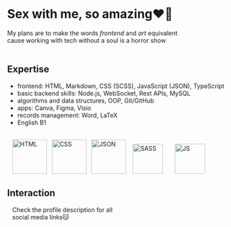 # Sex with me, so amazing❤️‍🔥

My plans are to make the words *frontend* and *art* equivalent  
cause working with tech without a soul is a horror show<br><br>

## Expertise
  * frontend: HTML, Markdown, CSS (SCSS), JavaScript (JSON), TypeScript  
  * basic backend skills: Node.js, WebSocket, Rest APIs, MySQL 
  * algorithms and data structures, OOP, Git/GitHub  
  * apps: Canva, Figma, Visio  
  * records management: Word, LaTeX  
  * English B1<br><br>

&nbsp;&nbsp;&nbsp;[<img src="https://github.com/user-attachments/assets/a895d3e5-f216-4c11-9c1c-ab0dab3f2fa7" alt="HTML" height="80"/>](https://developer.mozilla.org/ru/docs/Web/HTML)&nbsp;&nbsp;
[<img src="https://github.com/user-attachments/assets/dd564690-d410-4eea-9a03-d768a53458d7" alt="CSS" height="80"/>](https://developer.mozilla.org/ru/docs/Web/CSS)&nbsp;&nbsp;
[<img src="https://github.com/user-attachments/assets/9620fcaf-4813-4727-b325-fc941e33789e" alt="JSON" height="80"/>](https://developer.mozilla.org/en-US/docs/Web/JavaScript/Reference/Global_Objects/JSON)&nbsp;&nbsp;&nbsp;
[<img src="https://github.com/user-attachments/assets/b6a1ac6f-45af-4284-a58b-68aaed2da747" alt="SASS" height="70"/>](https://sass-lang.com/)&nbsp;&nbsp;&nbsp;&nbsp;&nbsp;&nbsp; 
[<img src="https://github.com/user-attachments/assets/0fe6276a-19f8-49a7-aacd-be27b20b5478" alt="JS" height="70"/>](https://developer.mozilla.org/en-US/docs/Web/JavaScript)&nbsp;&nbsp;&nbsp;&nbsp;&nbsp;&nbsp; 
## Interaction
&nbsp;&nbsp;&nbsp;Check the profile description for all  
&nbsp;&nbsp;&nbsp;social media links😽
